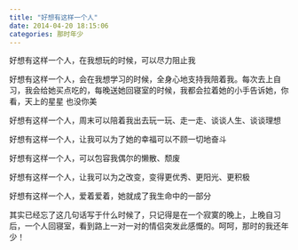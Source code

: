 ```yaml
---
title: "好想有这样一个人"
date: 2014-04-20 18:15:06
categories: 那时年少
---
```

好想有这样一个人，在我想玩的时候，可以尽力阻止我

好想有这样一个人，会在我想学习的时候，全身心地支持我陪着我。每次去上自习，我会给她买点吃的，每晚送她回寝室的时候，我都会拉着她的小手告诉她，你看，天上的星星
也没你美

好想有这样一个人，周末可以陪着我出去玩一玩、走一走、谈谈人生、谈谈理想

好想有这样一个人，让我可以为了她的幸福可以不顾一切地奋斗

好想有这样一个人，可以包容我偶尔的懒散、颓废

好想有这样一个人，让我可以为之改变，变得更优秀、更阳光、更积极

好想有这样一个人，爱着爱着，她就成了我生命中的一部分

其实已经忘了这几句话写于什么时候了，只记得是在一个寂寞的晚上，上晚自习后，一个人回寝室，看到路上一对一对的情侣突发此感慨的。呵呵，那时的我还年少！
